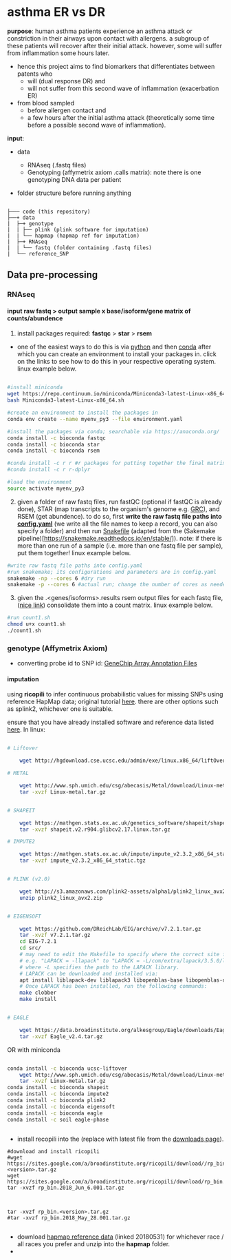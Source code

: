 # asthma ER vs DR

**purpose**: human asthma patients experience an asthma attack or constriction in their airways upon contact with allergens. a subgroup of these patients will recover after their initial attack. however, some will suffer from inflammation some hours later.
- hence this project aims to find biomarkers that differentiates between patents who
  - will (dual response DR) and
  - will not suffer from this second wave of inflammation (exacerbation ER)
- from blood sampled
  - before allergen contact and
  - a few hours after the initial asthma attack (theoretically some time before a possible second wave of inflammation).


**input**:
- data
  - RNAseq (.fastq files)
  - Genotyping (affymetrix axiom .calls matrix): note there is one genotyping DNA data per patient

- folder structure before running anything

```

├─── code (this repository)
├──+ data
|  ├─+ genotype
|  | ├── plink (plink software for imputation)
|  | └── hapmap (hapmap ref for imputation)
|  ├─+ RNAseq
|  | └── fastq (folder containing .fastq files)
|  └── reference_SNP

```



## Data pre-processing



### RNAseq

#### input raw fastq > output sample x base/isoform/gene matrix of counts/abundence
1. install packages required: **fastqc** > **star** > **rsem**
  - one of the easiest ways to do this is via [python](https://docs.python.org/3/using/unix.html#getting-and-installing-the-latest-version-of-python) and then [conda](https://conda.io/docs/user-guide/install/index.html#installing-conda-on-a-system-that-has-other-python-installations-or-packages) after which you can create an environment to install your packages in. click on the links to see how to do this in your respective operating system. linux example below.

```bash

#install miniconda
wget https://repo.continuum.io/miniconda/Miniconda3-latest-Linux-x86_64.sh
bash Miniconda3-latest-Linux-x86_64.sh

#create an environment to install the packages in
conda env create --name myenv_py3 --file environment.yaml

#install the packages via conda; searchable via https://anaconda.org/
conda install -c bioconda fastqc
conda install -c bioconda star
conda install -c bioconda rsem

#conda install -c r r #r packages for putting together the final matrix; optional
#conda install -c r r-dplyr 

#load the environment
source activate myenv_py3

```


2. given a folder of raw fastq files, run fastQC (optional if fastQC is already done), STAR (map transcripts to the organism's genome e.g. [GRC](https://www.ncbi.nlm.nih.gov/grc)), and RSEM (get abundence). to do so, first **write the raw fastq file paths into [config.yaml](./config.yaml)** (we write all the file names to keep a record, you can also specify a folder) and then run [Snakefile](./Snakefile) (adapted from the (Sakemake pipeline)[https://snakemake.readthedocs.io/en/stable/]). note: if there is more than one run of a sample (i.e. more than one fastq file per sample), put them together! linux example below.

```bash
#write raw fastq file paths into config.yaml
#run snakemake; its configurations and parameters are in config.yaml
snakemake -np --cores 6 #dry run
snakemake -p --cores 6 #actual run; change the number of cores as needed

```

3. given the <sample>.<genes/isoforms>.results rsem output files for each fastq file, ([nice link](https://ycl6.gitbooks.io/rna-seq-data-analysis/quantification_using_rsem1.html)) consolidate them into a count matrix. linux example below.

```bash
#run count1.sh
chmod u+x count1.sh
./count1.sh

```





### genotype (Affymetrix Axiom)
- converting probe id to SNP id: [GeneChip Array Annotation Files](https://www.thermofisher.com/ca/en/home/life-science/microarray-analysis/microarray-data-analysis/genechip-array-annotation-files.html)


#### imputation
using **ricopili** to infer continuous probabilistic values for missing SNPs using reference HapMap data; original tutorial [here](https://sites.google.com/a/broadinstitute.org/ricopili/). there are other options such as splink2, whichever one is suitable.

ensure that you have already installed software and reference data listed [here](https://sites.google.com/a/broadinstitute.org/ricopili/installation/external-software#TOC-External-Software-Packages). In linux:

```bash

# Liftover

    wget http://hgdownload.cse.ucsc.edu/admin/exe/linux.x86_64/liftOver

# METAL

    wget http://www.sph.umich.edu/csg/abecasis/Metal/download/Linux-metal.tar.gz
    tar -xvzf Linux-metal.tar.gz


# SHAPEIT

    wget https://mathgen.stats.ox.ac.uk/genetics_software/shapeit/shapeit.v2.r904.glibcv2.17.linux.tar.gz
    tar -xvzf shapeit.v2.r904.glibcv2.17.linux.tar.gz

# IMPUTE2

    wget https://mathgen.stats.ox.ac.uk/impute/impute_v2.3.2_x86_64_static.tgz
    tar -xvzf impute_v2.3.2_x86_64_static.tgz


# PLINK (v2.0)

    wget http://s3.amazonaws.com/plink2-assets/alpha1/plink2_linux_avx2.zip
    unzip plink2_linux_avx2.zip


# EIGENSOFT

    wget https://github.com/DReichLab/EIG/archive/v7.2.1.tar.gz
    tar -xvzf v7.2.1.tar.gz
    cd EIG-7.2.1
    cd src/
    # may need to edit the Makefile to specify where the correct site for LAPACK and BLAS are ***
    # e.g. "LAPACK = -llapack" to "LAPACK = -L/com/extra/lapack/3.5.0/lib -llapack -lblas"
    # where -L specifies the path to the LAPACK library.
    # LAPACK can be downloaded and installed via:
    apt install liblapack-dev liblapack3 libopenblas-base libopenblas-dev
    # Once LAPACK has been installed, run the following commands:
    make clobber
    make install


# EAGLE

    wget https://data.broadinstitute.org/alkesgroup/Eagle/downloads/Eagle_v2.4.tar.gz
    tar -xvzf Eagle_v2.4.tar.gz

```

OR with miniconda

```bash

conda install -c bioconda ucsc-liftover 
    wget http://www.sph.umich.edu/csg/abecasis/Metal/download/Linux-metal.tar.gz
    tar -xvzf Linux-metal.tar.gz
conda install -c bioconda shapeit
conda install -c bioconda impute2
conda install -c bioconda plink2
conda install -c bioconda eigensoft
conda install -c bioconda eagle 
conda install -c soil eagle-phase 
 

```



- install recopili into the  (replace *<version>* with latest file from the [downloads page](https://sites.google.com/a/broadinstitute.org/ricopili/download)). 

```
#download and install ricopili
#wget https://sites.google.com/a/broadinstitute.org/ricopili/download//rp_bin.<version>.tar.gz
wget https://sites.google.com/a/broadinstitute.org/ricopili/download/rp_bin.2018_Jun_6.001.tar.gz
tar -xvzf rp_bin.2018_Jun_6.001.tar.gz



tar -xvzf rp_bin.<version>.tar.gz
#tar -xvzf rp_bin.2018_May_28.001.tar.gz


```

- download [hapmap reference data](http://zzz.bwh.harvard.edu/plink/res.shtml) (linked 20180531) for whichever race / all races you prefer and unzip into the **hapmap** folder.
- 





